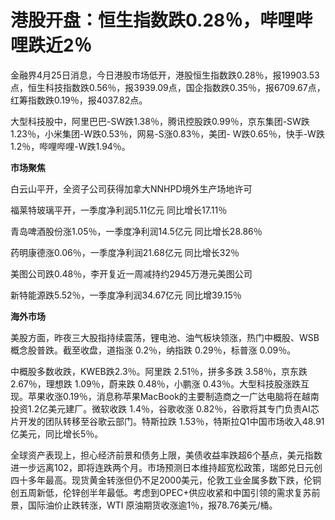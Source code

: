 # 港股开盘：恒生指数跌0.28％，哔哩哔哩跌近2％

金融界4月25日消息，今日港股市场低开，港股恒生指数跌0.28％，报19903.53点，恒生科技指数跌0.56％，报3939.09点，国企指数跌0.35％，报6709.67点，红筹指数跌0.19％，报4037.82点。

大型科技股中，阿里巴巴-SW跌1.38％，腾讯控股跌0.99％，京东集团-SW跌1.23％，小米集团-W跌0.53％，网易-S涨0.83％，美团-
W跌0.65％，快手-W跌1.2％，哔哩哔哩-W跌1.94％。

**市场聚焦**

白云山平开，全资子公司获得加拿大NNHPD境外生产场地许可

福莱特玻璃平开，一季度净利润5.11亿元 同比增长17.11％

青岛啤酒股份涨1.05％，一季度净利润14.5亿元 同比增长28.86％

药明康德涨0.06％，一季度净利润21.68亿元 同比增长32％

美图公司跌0.48％，李开复近一周减持约2945万港元美图公司

新特能源跌5.52％，一季度净利润34.67亿元 同比增39.15％

**海外市场**

美股方面，昨夜三大股指持续震荡，锂电池、油气板块领涨，热门中概股、WSB概念股普跌。截至收盘，道指涨 0.2％，纳指跌 0.29％，标普涨 0.09％。

中概股多数收跌，KWEB跌2.3％。阿里跌 2.51％，拼多多跌 3.58％，京东跌 2.67％，理想跌 1.09％，蔚来跌 0.48％，小鹏涨
0.43％。大型科技股涨跌互现。苹果收涨0.19％，消息称苹果MacBook的主要制造商之一广达电脑将在越南投资1.2亿美元建厂。微软收跌
1.4％，谷歌收涨 0.82％，谷歌将其专门负责AI芯片开发的团队转移至谷歌云部门。特斯拉跌
1.53％，特斯拉Q1中国市场收入48.91亿美元，同比增长5％。

全球资产表现上，担心经济前景和债务上限，美债收益率跌超6个基点，美元指数进一步远离102，即将连跌两个月。市场预测日本维持超宽松政策，瑞郎兑日元创四十多年最高。现货黄金转涨但仍不足2000美元，伦敦工业金属多数下跌，伦铜创五周新低，伦锌创半年最低。考虑到OPEC+供应收紧和中国引领的需求复苏前景，国际油价止跌转涨，WTI
原油期货收涨逾1％，报78.76美元/桶。

